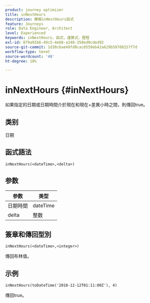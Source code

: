 ```yaml
---
product: journey optimizer
title: inNextHours
description: 瞭解inNextHours函式
feature: Journeys
role: Data Engineer, Architect
level: Experienced
keywords: inNextHours，函式，運算式，歷程
exl-id: 079a91b6-49c5-4e68-a240-358ed0cded92
source-git-commit: 1d30c6ae49fd0cac0559eb42a629b59708157f7d
workflow-type: tm+mt
source-wordcount: '48'
ht-degree: 18%

---
```


# inNextHours {#inNextHours}

如果指定的日期或日期時間介於現在和現在+差異小時之間，則傳回true。

## 类别

日期

## 函式語法

`inNextHours(<dateTime>,<delta>)`

## 参数

| 参数 | 类型 |
|-----------|------------------|
| 日期時間 | dateTime |
| delta | 整数 |

## 簽章和傳回型別

`inNextHours(<dateTime>,<integer>)`

傳回布林值。

## 示例

`inNextHours(toDateTime('2010-12-12T01:11:00Z'), 4)`

傳回true。
